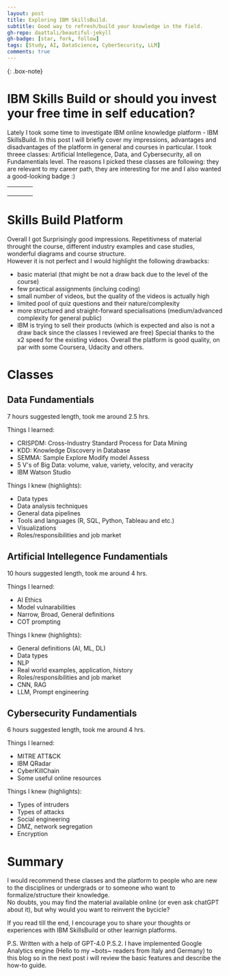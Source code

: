 ```yaml
---
layout: post
title: Exploring IBM SkillsBuild.
subtitle: Good way to refresh/build your knowledge in the field.
gh-repo: daattali/beautiful-jekyll
gh-badge: [star, fork, follow]
tags: [Study, AI, DataScience, CyberSecurity, LLM]
comments: true
---
```


{: .box-note}

# IBM Skills Build or should you invest your free time in self education?
Lately I took some time to investigate IBM online knowledge platform - IBM SkillsBuild. In this post I will briefly cover my impressions, 
advantages and disadvantages of the platform in general and courses in particular. I took threee classes: Artificial Intellegence, Data, and Cybersecurity, all on Fundamentials level.  The reasons I picked these classes are following: they are relevant to my career path, they are interesting for me and I also wanted a good-looking badge :)  
<table style="border-collapse: collapse;">
    <tr>
      <td style="border: none; padding: 10px;">
        <div data-iframe-width="270" data-iframe-height="270" data-share-badge-id="45b3629d-b916-4d3d-91d1-573785b8647f" data-share-badge-host="https://www.credly.com"></div><script type="text/javascript" async src="//cdn.credly.com/assets/utilities/embed.js"></script>
      </td>
      <td style="border: none; padding: 10px;">
        <div data-iframe-width="270" data-iframe-height="270" data-share-badge-id="f102cb06-19a4-4cd9-9aaa-387803d50991" data-share-badge-host="https://www.credly.com"></div><script type="text/javascript" async src="//cdn.credly.com/assets/utilities/embed.js"></script>
      </td>
      <td style="border: none; padding: 10px;">
        <div data-iframe-width="270" data-iframe-height="270" data-share-badge-id="aeca2e16-b02d-4149-9fa9-4f33e52a56dd" data-share-badge-host="https://www.credly.com"></div><script type="text/javascript" async src="//cdn.credly.com/assets/utilities/embed.js"></script>
      </td>
    </tr>
</table>


# Skills Build Platform
Overall I got Surprisingly good impressions. Repetitivness of material throught the course, different industry examples and case studies, 
wonderful diagrams and course structure.  
However it is not perfect and I would highlight the following drawbacks:
- basic material (that might be not a draw back due to the level of the course)
- few practical assignments (incluing coding)
- small number of videos, but the quality of the videos is actually high
- limited pool of quiz questions and their nature/complexity
- more structured and straight-forward specialisations (medium/advanced complexity for general public)
- IBM is trying to sell their products (which is expected and also is not a draw back since the classes I reviewed are free)
Special thanks to the x2 speed for the existing videos.
Overall the platform is good quality, on par with some Coursera, Udacity and others.

# Classes  
## Data Fundamentials  
7 hours suggested length, took me around 2.5 hrs.  

Things I learned:  
- CRISPDM: Cross-Industry Standard Process for Data Mining  
- KDD: Knowledge Discovery in Database  
- SEMMA: Sample Explore Modify model Assess  
- 5 V's of Big Data: volume, value, variety, velocity, and veracity  
- IBM Watson Studio  

Things I knew (highlights):  
- Data types  
- Data analysis techniques  
- General data pipelines  
- Tools and languages (R, SQL, Python, Tableau and etc.)  
- Visualizations  
- Roles/responsibilities and job market  

  
## Artificial Intellegence Fundamentials  
10 hours suggested length, took me around 4 hrs.  

Things I learned:
- AI Ethics
- Model vulnarabilities
- Narrow, Broad, General definitions
- COT prompting

Things I knew (highlights): 
- General definitions (AI, ML, DL)
- Data types
- NLP
- Real world examples, application, history
- Roles/responsibilities and job market
- CNN, RAG
- LLM, Prompt engineering

## Cybersecurity Fundamentials
6 hours suggested length, took me around 4 hrs. 

Things I learned:
- MITRE ATT&CK
- IBM QRadar  
- CyberKillChain
- Some useful online resources

Things I knew (highlights):
- Types of intruders
- Types of attacks
- Social engineering
- DMZ, network segregation
- Encryption  

# Summary
I would recommend these classes and the platform to people who are new to the disciplines or undergrads or to someone who want to formalize/structure their knowledge.  
No doubts, you may find the material available online (or even ask chatGPT about it), but why would you want to reinvent the bycicle?

If you read till the end, I encourage you to share your thoughts or experiences with IBM SkillsBuild or other learnign platforms.

P.S. Written with a help of GPT-4.0
P.S.2. I have implemented Google Analytics engine (Hello to my ~bots~ readers from Italy and Germany) to this blog so in the next post i will review the basic features and describe the how-to guide.
